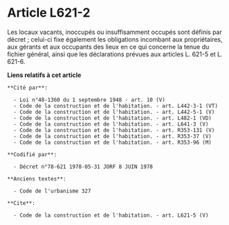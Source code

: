 # Article L621-2

Les locaux vacants, inoccupés ou insuffisamment occupés sont définis par décret ; celui-ci fixe également les obligations
incombant aux propriétaires, aux gérants et aux occupants des lieux en ce qui concerne la tenue du fichier général, ainsi que
les déclarations prévues aux articles L. 621-5 et L. 621-6.

**Liens relatifs à cet article**

	**Cité par**:

	  - Loi n°48-1360 du 1 septembre 1948 - art. 10 (V)
	  - Code de la construction et de l'habitation. - art. L442-3-1 (VT)
	  - Code de la construction et de l'habitation. - art. L442-5-1 (V)
	  - Code de la construction et de l'habitation. - art. L482-1 (VD)
	  - Code de la construction et de l'habitation. - art. L641-3 (V)
	  - Code de la construction et de l'habitation. - art. R353-131 (V)
	  - Code de la construction et de l'habitation. - art. R353-37 (V)
	  - Code de la construction et de l'habitation. - art. R353-96 (M)

	**Codifié par**:

	  - Décret n°78-621 1978-05-31 JORF 8 JUIN 1978

	**Anciens textes**:

	  - Code de l'urbanisme 327

	**Cite**:

	  - Code de la construction et de l'habitation. - art. L621-5 (V)
